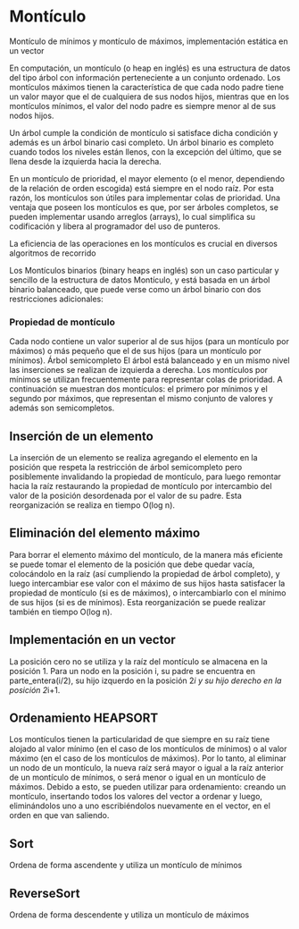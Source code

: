 # Montículo
Montículo de mínimos y montículo de máximos, implementación estática en un vector

En computación, un montículo (o heap en inglés) es una estructura de datos del tipo árbol con información perteneciente a un conjunto ordenado. Los montículos máximos tienen la característica de que cada nodo padre tiene un valor mayor que el de cualquiera de sus nodos hijos, mientras que en los montículos mínimos, el valor del nodo padre es siempre menor al de sus nodos hijos.

Un árbol cumple la condición de montículo si satisface dicha condición y además es un árbol binario casi completo. Un árbol binario es completo cuando todos los niveles están llenos, con la excepción del último, que se llena desde la izquierda hacia la derecha.

En un montículo de prioridad, el mayor elemento (o el menor, dependiendo de la relación de orden escogida) está siempre en el nodo raíz. Por esta razón, los montículos son útiles para implementar colas de prioridad. Una ventaja que poseen los montículos es que, por ser árboles completos, se pueden implementar usando arreglos (arrays), lo cual simplifica su codificación y libera al programador del uso de punteros.

La eficiencia de las operaciones en los montículos es crucial en diversos algoritmos de recorrido

Los Montículos binarios (binary heaps en inglés) son un caso particular y sencillo de la estructura de datos Montículo, y está basada en un árbol binario balanceado, que puede verse como un árbol binario con dos restricciones adicionales:

### Propiedad de montículo
Cada nodo contiene un valor superior al de sus hijos (para un montículo por máximos) o más pequeño que el de sus hijos (para un montículo por mínimos).
Árbol semicompleto
El árbol está balanceado y en un mismo nivel las inserciones se realizan de izquierda a derecha.
Los montículos por mínimos se utilizan frecuentemente para representar colas de prioridad. A continuación se muestran dos montículos: el primero por mínimos y el segundo por máximos, que representan el mismo conjunto de valores y además son semicompletos.

## Inserción de un elemento
La inserción de un elemento se realiza agregando el elemento en la posición que respeta la restricción de árbol semicompleto pero posiblemente invalidando la propiedad de montículo, para luego remontar hacia la raíz restaurando la propiedad de montículo por intercambio del valor de la posición desordenada por el valor de su padre. Esta reorganización se realiza en tiempo O(log n).

## Eliminación del elemento máximo
Para borrar el elemento máximo del montículo, de la manera más eficiente se puede tomar el elemento de la posición que debe quedar vacía, colocándolo en la raíz (así cumpliendo la propiedad de árbol completo), y luego intercambiar ese valor con el máximo de sus hijos hasta satisfacer la propiedad de montículo (si es de máximos), o intercambiarlo con el mínimo de sus hijos (si es de mínimos). Esta reorganización se puede realizar también en tiempo O(log n).

## Implementación en un vector
La posición cero no se utiliza y la raíz del montículo se almacena en la posición 1. Para un nodo en la posición i, su padre se encuentra en parte_entera(i/2), su hijo izquerdo en la posición 2*i y su hijo derecho en la posición 2*i+1.

## Ordenamiento HEAPSORT
Los montículos tienen la particularidad de que siempre en su raíz tiene alojado al valor mínimo (en el caso de los montículos de mínimos) o al valor máximo (en el caso de los montículos de máximos). Por lo tanto, al eliminar un nodo de un montículo, la nueva raíz será mayor o igual a la raíz anterior de un montículo de mínimos, o será menor o igual en un montículo de máximos.
Debido a esto, se pueden utilizar para ordenamiento: creando un montículo, insertando todos los valores del vector a ordenar y luego, eliminándolos uno a uno escribiéndolos nuevamente en el vector, en el orden en que van saliendo.
## Sort
Ordena de forma ascendente y utiliza un montículo de mínimos
## ReverseSort
Ordena de forma descendente y utiliza un montículo de máximos